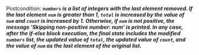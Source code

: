 Postcondition: ***`numbers` is a list of integers with the last element removed. If the last element `num` is greater than 1, `total` is increased by the value of `num` and `count` is increased by 1. Otherwise, if `num` is not positive, the message 'Skipping non-positive number: num' is printed. In any case, after the if-else block execution, the final state includes the modified `numbers` list, the updated value of `total`, the updated value of `count`, and the value of `num` as the last element of the original list.***